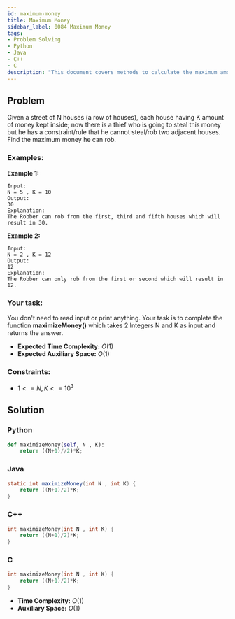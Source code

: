 ```yaml
---
id: maximum-money
title: Maximum Money
sidebar_label: 0084 Maximum Money
tags:
- Problem Solving
- Python
- Java
- C++
- C
description: "This document covers methods to calculate the maximum amount of money that can be collected from a sequence of houses where every house has some amount of money in various programming languages."
---
```


## Problem

Given a street of N houses (a row of houses), each house having K amount of money kept inside; now there is a thief who is going to steal this money but he has a constraint/rule that he cannot steal/rob two adjacent houses. Find the maximum money he can rob.

### Examples:
**Example 1:**
```
Input:
N = 5 , K = 10
Output:
30
Explanation:
The Robber can rob from the first, third and fifth houses which will result in 30.
```

**Example 2:**
```
Input:
N = 2 , K = 12
Output:
12
Explanation:
The Robber can only rob from the first or second which will result in 12.
```

### Your task:

You don't need to read input or print anything. Your task is to complete the function **maximizeMoney()** which takes 2 Integers N and K as input and returns the answer.

- **Expected Time Complexity:** $O(1)$
- **Expected Auxiliary Space:** $O(1)$

### Constraints:

- $1 <= N,K <= 10^3$

## Solution
### Python
```python
def maximizeMoney(self, N , K):
    return ((N+1)//2)*K;
```

### Java
```java
static int maximizeMoney(int N , int K) {
    return ((N+1)/2)*K;
}
```

### C++
```cpp
int maximizeMoney(int N , int K) {
    return ((N+1)/2)*K;
}
```

### C
```c
int maximizeMoney(int N , int K) {
    return ((N+1)/2)*K;
}
```

- **Time Complexity:** $O(1)$
- **Auxiliary Space:** $O(1)$
